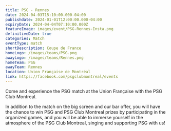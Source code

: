```yaml
---
title: PSG - Rennes
date: 2024-04-03T15:10:00.000-04:00
publishdate: 2024-01-01T12:00:00.000-04:00
expiryDate: 2024-04-04T07:10:00.000Z
featureImage: images/event/PSG-Rennes-Insta.png
definitiveDate: true
categories: Match
eventType: match
shortDescription: Coupe de France
homeLogo: /images/teams/PSG.png
awayLogo: /images/teams/Rennes.png
homeTeam: PSG
awayTeam: Rennes
location: Union Française de Montréal
link: https://facebook.com/psgclubmontreal/events
---
```


Come and experience the PSG match at the Union Française with the PSG Club Montreal.

In addition to the match on the big screen and our bar offer, you will have the chance to win PSG and PSG Club Montreal prizes by participating in the organized games, and you will be able to immerse yourself in the atmosphere of the PSG Club Montreal, singing and supporting PSG with us!
